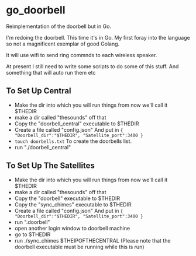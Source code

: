 # go_doorbell
Reimplementation of the doorbell but in Go.


I'm redoing the doorbell.
This time it's in Go. My first foray into the language so not a magnificent exemplar of good Golang.

It will use wifi to send ring commnds to each wireless speaker.

At present I still need to write some scripts to do some of this stuff.
And something that will auto run them etc

## To Set Up Central
* Make the dir into which you will run things from now we'll call it $THEDIR
* make a dir called "thesounds" off that
* Copy the "doorbell_central" executable to $THEDIR
* Create a file called "config.json" And put in ```{
"Doorbell_dir":"$THEDIR",
"Satellite_port":3400
}```
* ```touch doorbells.txt``` To create the doorbells list.
* run "./doorbell_central"


## To Set Up The Satellites
* Make the dir into which you will run things from now we'll call it $THEDIR
* make a dir called "thesounds" off that
* Copy the "doorbell" executable to $THEDIR
* Copy the "sync_chimes" executable to $THEDIR
* Create a file called "config.json" And put in ```{
"Doorbell_dir":"$THEDIR",
"Satellite_port":3400
}```
* run ".doorbell"
* open another login window to doorbell machine
* go to $THEDIR
* run ./sync_chimes $THEIPOFTHECENTRAL (Please note that the doorbell executable must be running while this is run)






